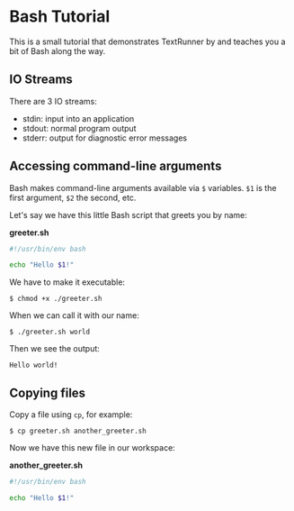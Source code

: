 # Bash Tutorial

This is a small tutorial that demonstrates TextRunner by and teaches you a bit
of Bash along the way.

## IO Streams

There are 3 IO streams:

- stdin: input into an application
- stdout: normal program output
- stderr: output for diagnostic error messages

## Accessing command-line arguments

Bash makes command-line arguments available via `$` variables. `$1` is the first
argument, `$2` the second, etc.

Let's say we have this little Bash script that greets you by name:

<a textrun="create-file">

**greeter.sh**

```bash
#!/usr/bin/env bash

echo "Hello $1!"
```

</a>

We have to make it executable:

<a textrun="run-console-command">

```
$ chmod +x ./greeter.sh
```

</a>

When we can call it with our name:

<a textrun="run-console-command">

```
$ ./greeter.sh world
```

</a>

Then we see the output:

```
Hello world!
```

## Copying files

Copy a file using `cp`, for example:

<a textrun="run-console-command">

```
$ cp greeter.sh another_greeter.sh
```

</a>

Now we have this new file in our workspace:

<a textrun="verify-workspace-file-content">

**another_greeter.sh**

```bash
#!/usr/bin/env bash

echo "Hello $1!"
```

</a>
